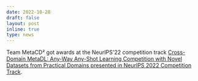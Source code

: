 ```yaml
---
date: 2022-10-28
draft: false
layout: post
inline: true
type: news
---
```


Team MetaCD² got awards at the NeurIPS'22 competition track [Cross-Domain MetaDL: Any-Way Any-Shot Learning Competition with Novel Datasets from Practical Domains presented in NeurIPS 2022 Competition Track](https://metalearning.chalearn.org/).